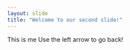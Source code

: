 ```yaml
---
layout: slide
title: "Welcome to our second slide!"
---
```

This is me
Use the left arrow to go back!
